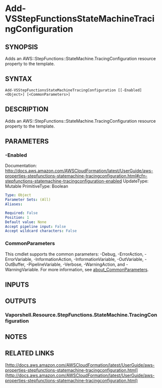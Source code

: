 # Add-VSStepFunctionsStateMachineTracingConfiguration

## SYNOPSIS
Adds an AWS::StepFunctions::StateMachine.TracingConfiguration resource property to the template.

## SYNTAX

```
Add-VSStepFunctionsStateMachineTracingConfiguration [[-Enabled] <Object>] [<CommonParameters>]
```

## DESCRIPTION
Adds an AWS::StepFunctions::StateMachine.TracingConfiguration resource property to the template.

## PARAMETERS

### -Enabled
Documentation: http://docs.aws.amazon.com/AWSCloudFormation/latest/UserGuide/aws-properties-stepfunctions-statemachine-tracingconfiguration.html#cfn-stepfunctions-statemachine-tracingconfiguration-enabled
UpdateType: Mutable
PrimitiveType: Boolean

```yaml
Type: Object
Parameter Sets: (All)
Aliases:

Required: False
Position: 1
Default value: None
Accept pipeline input: False
Accept wildcard characters: False
```

### CommonParameters
This cmdlet supports the common parameters: -Debug, -ErrorAction, -ErrorVariable, -InformationAction, -InformationVariable, -OutVariable, -OutBuffer, -PipelineVariable, -Verbose, -WarningAction, and -WarningVariable. For more information, see [about_CommonParameters](http://go.microsoft.com/fwlink/?LinkID=113216).

## INPUTS

## OUTPUTS

### Vaporshell.Resource.StepFunctions.StateMachine.TracingConfiguration
## NOTES

## RELATED LINKS

[http://docs.aws.amazon.com/AWSCloudFormation/latest/UserGuide/aws-properties-stepfunctions-statemachine-tracingconfiguration.html](http://docs.aws.amazon.com/AWSCloudFormation/latest/UserGuide/aws-properties-stepfunctions-statemachine-tracingconfiguration.html)

